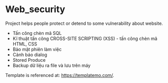 # Web_security

Project helps people protect or detend to some vulnerability about website.
-  Tấn công chèn mã SQL
-  Kĩ thuật tấn công CROSS-SITE SCRIPTING (XSS) - tấn công chèn mã HTML, CSS
-  Bảo mật phiên làm việc
-  Cảnh báo dialog
-  Stored Produce
-  Backup dữ liệu ra file và lưu trên máy

Template is referenced at: https://templatemo.com/.
